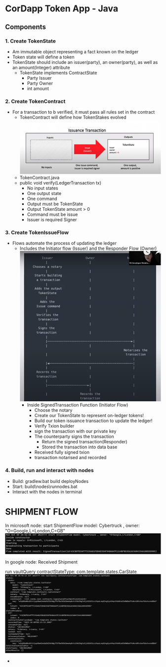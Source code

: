 
# CorDapp Token App - Java

## Components

### 1. Create TokenState
	
- Am immutable object representing a fact known on the ledger
- Token state will define a token
- TokenState should include an issuer(party), an owner(party), as well as an amount(Integer) attribute
  - TokenState implements ContractState
    - Party Issuer
    - Party Owner
    - int amount

### 2. Create TokenContract

- For a transaction to b verified, it must pass all rules set in the contract
  - TokenContract will define how TokenStakes evolved
    ![img.png](img.png)
  - TokenContract.java
  - public void verify(LedgerTransaction tx)
    - No input states
    - One output state
    - One command
    - Output must be TokenState
    - Output TokenState amount > 0
    - Command must be issue
    - Issuer is required Signer

### 3. Create TokenIssueFlow

- Flows automate the process of updating the ledger
  - Includes the Initiator flow (Issuer) and the Responder Flow (Owner)
    ![img_3.png](img_3.png)
    - Inside SignedTransaction Function (Initiator Flow)
      - Choose the notary 
      - Create our TokenState to represent on-ledger tokens!
      - Build our token issuance transaction to update the ledger!
      - Verify Txion builder
      - sign the transaction with our private key
      - The counterparty signs the transaction 
        - Return the signed transaction(Responder)
        - Stored the transaction into data base 
      - Received fully signed txion
      - transaction notarised and recorded

### 4. Build, run and interact with nodes
  - Build: gradlew.bat build deployNodes
  - Start: build\nodes\runnodes.bat
  - Interact with the nodes in terminal



# SHIPMENT FLOW
In microsoft node: start ShipmentFlow model: Cybertruck , owner: "O=Google,L=London,C=GB"
![img_5.png](img_5.png)

In google node: 
Received Shipment

run vaultQuery contractStateType: com.template.states.CarState
![img_4.png](img_4.png)




- 